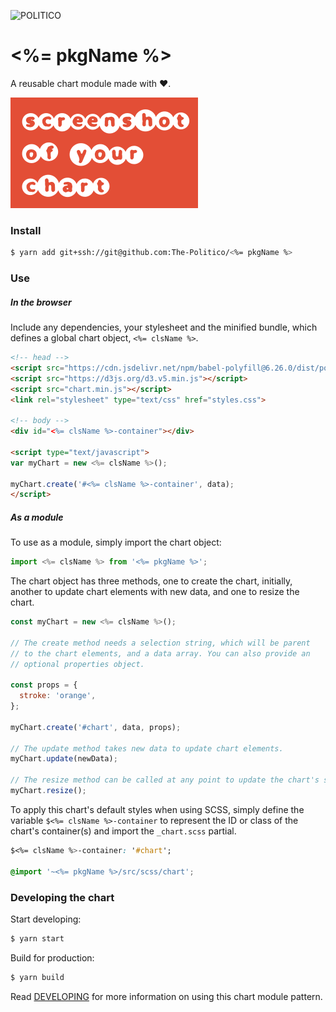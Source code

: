 ![POLITICO](https://rawgithub.com/The-Politico/src/master/images/logo/badge.png)

# <%= pkgName %>

A reusable chart module made with ❤️.

![](preview.png)

### Install
```bash
$ yarn add git+ssh://git@github.com:The-Politico/<%= pkgName %>
```

### Use

##### In the browser

Include any dependencies, your stylesheet and the minified bundle, which defines a global chart object, `<%= clsName %>`.

```html
<!-- head -->
<script src="https://cdn.jsdelivr.net/npm/babel-polyfill@6.26.0/dist/polyfill.min.js"></script>
<script src="https://d3js.org/d3.v5.min.js"></script>
<script src="chart.min.js"></script>
<link rel="stylesheet" type="text/css" href="styles.css">

<!-- body -->
<div id="<%= clsName %>-container"></div>

<script type="text/javascript">
var myChart = new <%= clsName %>();

myChart.create('#<%= clsName %>-container', data);
</script>
```
##### As a module

To use as a module, simply import the chart object:
```javascript
import <%= clsName %> from '<%= pkgName %>';
```


The chart object has three methods, one to create the chart, initially, another to update chart elements with new data, and one to resize the chart.

```javascript
const myChart = new <%= clsName %>();

// The create method needs a selection string, which will be parent
// to the chart elements, and a data array. You can also provide an
// optional properties object.

const props = {
  stroke: 'orange',
};

myChart.create('#chart', data, props);

// The update method takes new data to update chart elements.
myChart.update(newData);

// The resize method can be called at any point to update the chart's size.
myChart.resize();
```

To apply this chart's default styles when using SCSS, simply define the variable `$<%= clsName %>-container` to represent the ID or class of the chart's container(s) and import the `_chart.scss` partial.

```CSS
$<%= clsName %>-container: '#chart';

@import '~<%= pkgName %>/src/scss/chart';
```


### Developing the chart

Start developing:
```bash
$ yarn start
```

Build for production:
```bash
$ yarn build
```

Read [DEVELOPING](DEVELOPING.md) for more information on using this chart module pattern.
